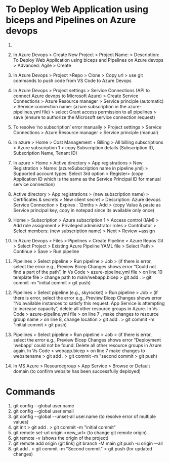 # To Deploy Web Application using biceps and Pipelines on Azure devops

1.  

2. In Azure Devops > Create New Project > Project Name:  > Description: To Deploy Web Application using biceps and Pipelines on Azure devops > Advanced: Agile > Create

2. In Azure Devops > Project >Repo > Clone > Copy url > use git commands to push code from VS Code to Azure Devops

3. In Azure Devops > Project settings > Service Connections (API to connect Azure devops to Microsoft Azure) > Create Service Connections > Azure Resource manager > Service principle (automatic) > Service connection name: (azure subscription in the azure-pipelines.yml file) > select Grant access permission to all pipelines > save (ensure to authorize the Microsoft service connection request)

4. To resolve ‘no subscription’ error manually > Project settings > Service Connections > Azure Resource manager > Service principle (manual)

5. In azure > Home > Cost Management + Billing > All billing subscriptions > Azure subscription 1 > copy Subscription details (Subscription ID, Subscription Name, Tenant ID)

6. In azure > Home > Active directory > App registrations > New Registration > Name: (azureSubscription name in pipeline.yml) > Supported account types: Select 3rd option > Register> (copy Application ID which is the same as the Service Principal ID for manual service connection)

7. Active directory > App registrations > (new subscription name) > Certificates & secrets > New client secret > Description: Azure devops Service Connection > Expires : 12mths > Add > (copy Value & paste as Service principal key, copy in notepad since its available only once)

8. Home > Subscription > Azure subscription 1 > Access control (IAM) > Add role assignment > Privileged administrator roles > Contributor > Select members: (new subscription name) > Next > Review +assign

9. In Azure Devops > Files > Pipelines > Create Pipeline > Azure Repos Git > Select Project > Existing Azure Pipeline YAML file > Select Path > Continue > Save > Run pipeline

10. Pipelines > Select pipeline > Run pipeline > Job > (if there is error, select the error e.g., Preview Bicep Changes shows error “Could not find a part of the path”. In Vs Code > azure-pipeline.yml file > on line 10 template file > change path to main/webapp.bicep > git add . > git commit -m "initial commit > git push)

11. Pipelines > Select pipeline (e.g., skyrocket) > Run pipeline > Job > (if there is error, select the error e.g., Preview Bicep Changes shows error “No available instances to satisfy this request. App Service is attempting to increase capacity”, delete all other resource groups in Azure. In Vs Code > azure-pipeline.yml file > on line 7 , make changes to resource group name >  on line 8, change location  > git add . > git commit -m "initial commit > git push)

12. Pipelines > Select pipeline > Run pipeline > Job >  (if there is error, select the error e.g., Preview Bicep Changes shows error “Deployment 'webapp' could not be found.  Delete all other resource groups in Azure again. In Vs Code > webapp.bicep > on line 7  make changes to websitename > git add . > git commit -m "second commit > git push)

13. In MS Azure > Resourcegroup  > App Service > Browse or Default domain (to confirm website has been successfully deployed) 






# Commands
1. git config --global user.name <username>
2. git config --global user.email <email>
3. git config --global --unset-all user.name (to resolve error of multiple values)
4. git init > git add . > git commit -m "initial commit"
5. git remote set-url origin <new_url> (to change git remote origin)
6. git remote -v (shows the origin of the project) 
7. git remote add origin (git link) 
   git branch -M main 
   git push -u origin --all
8. git add . > git commit -m "Second commit" > git push (for updated changes)
